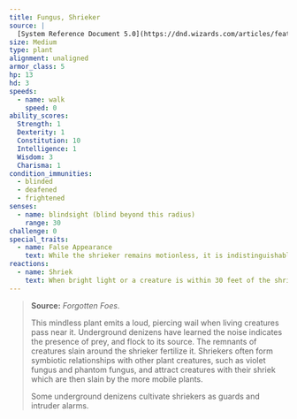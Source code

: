 ```yaml
---
title: Fungus, Shrieker
source: |
  [System Reference Document 5.0](https://dnd.wizards.com/articles/features/systems-reference-document-srd)
size: Medium
type: plant
alignment: unaligned
armor_class: 5
hp: 13
hd: 3
speeds:
  - name: walk
    speed: 0
ability_scores:
  Strength: 1
  Dexterity: 1
  Constitution: 10
  Intelligence: 1
  Wisdom: 3
  Charisma: 1
condition_immunities:
  - blinded
  - deafened
  - frightened
senses:
  - name: blindsight (blind beyond this radius)
    range: 30
challenge: 0
special_traits:
  - name: False Appearance
    text: While the shrieker remains motionless, it is indistinguishable from an ordinary fungus.
reactions:
  - name: Shriek
    text: When bright light or a creature is within 30 feet of the shrieker, it emits a shriek audible within 300 feet of it. The shrieker continues to shriek until the disturbance moves out of range and for 1d4 of the shrieker's turns afterward.
---
```


> **Source:** *Forgotten Foes*.
>
> This mindless plant emits a loud, piercing wail when living creatures pass near it. Underground denizens have learned the noise indicates the presence of prey, and flock to its source. The remnants of creatures slain around the shrieker fertilize it. Shriekers often form symbiotic relationships with other plant creatures, such as violet fungus and phantom fungus, and attract creatures with their shriek which are then slain by the more mobile plants.
>
> Some underground denizens cultivate shriekers as guards and intruder alarms.
